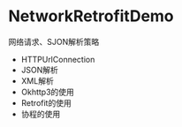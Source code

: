 # NetworkRetrofitDemo
网络请求、SJON解析策略

- HTTPUrlConnection
- JSON解析
- XML解析
- Okhttp3的使用
- Retrofit的使用
- 协程的使用